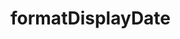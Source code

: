 # formatDisplayDate

<!-- TODO-START
TODO: Fill short description here.

## Type signature

TODO: Fill type signature down below.

```
any ⇒ any
```

## Examples

TODO: List at least one example down below.

```javascript
formatDisplayDate(); // ⇒ TODO
```

## Questions

TODO: List questions that may this function answers.
TODO-END -->
